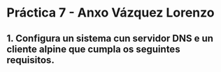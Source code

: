 # Práctica 7 - Anxo Vázquez Lorenzo
## 1. Configura un sistema cun servidor DNS e un cliente alpine que cumpla os seguintes requisitos.


